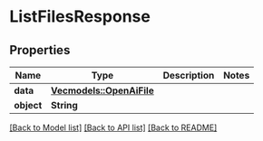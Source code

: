 # ListFilesResponse

## Properties
Name | Type | Description | Notes
------------ | ------------- | ------------- | -------------
**data** | [**Vec<models::OpenAiFile>**](OpenAIFile.md) |  | 
**object** | **String** |  | 

[[Back to Model list]](../README.md#documentation-for-models) [[Back to API list]](../README.md#documentation-for-api-endpoints) [[Back to README]](../README.md)


